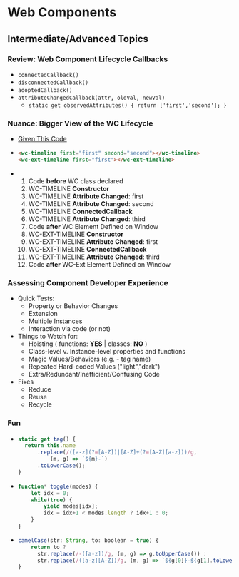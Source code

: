# Web Components
## Intermediate/Advanced Topics

### Review: Web Component Lifecycle Callbacks
* `connectedCallback()`
* `disconnectedCallback()`
* `adoptedCallback()`
* `attributeChangedCallback(attr, oldVal, newVal)`
  * `static get observedAttributes() { return ['first','second']; }`

### Nuance: Bigger View of the WC Lifecycle
* [Given This Code](https://codepen.io/kamiquasi/pen/VwXNvqw)
* ```html
  <wc-timeline first="first" second="second"></wc-timeline>
  <wc-ext-timeline first="first"></wc-ext-timeline>
  ```
* 
    1. Code **before** WC class declared
    2. WC-TIMELINE **Constructor**
    3. WC-TIMELINE **Attribute Changed**: first
    4. WC-TIMELINE **Attribute Changed**: second
    5. WC-TIMELINE **ConnectedCallback**
    6. WC-TIMELINE **Attribute Changed**: third
    7. Code **after** WC Element Defined on Window
    8. WC-EXT-TIMELINE **Constructor**
    9. WC-EXT-TIMELINE **Attribute Changed**: first
    10. WC-EXT-TIMELINE **ConnectedCallback**
    11. WC-EXT-TIMELINE **Attribute Changed**: third
    12. Code **after** WC-Ext Element Defined on Window

### Assessing Component Developer Experience
* Quick Tests:
    * Property or Behavior Changes
    * Extension
    * Multiple Instances
    * Interaction via code (or not)
* Things to Watch for:
    * Hoisting ( functions: **YES** | classes: **NO** )
    * Class-level v. Instance-level properties and functions
    * Magic Values/Behaviors (e.g. - tag name)
    * Repeated Hard-coded Values ("light","dark")
    * Extra/Redundant/Inefficient/Confusing Code
* Fixes
    * Reduce
    * Reuse
    * Recycle

### Fun
* ```js  
  static get tag() { 
    return this.name
        .replace(/([a-z](?=[A-Z])|[A-Z]+(?=[A-Z][a-z]))/g, 
            (m, g) => `${m}-`)
        .toLowerCase(); 
  }
  ```
* ```js
  function* toggle(modes) { 
      let idx = 0; 
      while(true) { 
          yield modes[idx]; 
          idx = idx+1 < modes.length ? idx+1 : 0;
      } 
  }
  ```
* ```js
  camelCase(str: String, to: boolean = true) {
      return to ? 
        str.replace(/-([a-z])/g, (m, g) => g.toUpperCase()) : 
        str.replace(/([a-z][A-Z])/g, (m, g) => `${g[0]}-${g[1].toLowerCase()}`);
  }
  ```
